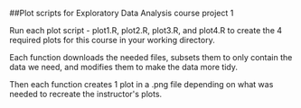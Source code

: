 ##Plot scripts for Exploratory Data Analysis course project 1

Run each plot script - plot1.R, plot2.R, plot3.R, and plot4.R to create the 4 required plots for this course in your working directory. 

Each function downloads the needed files, subsets them to only contain the data we need, and modifies them to make the data more tidy.

Then each function creates 1 plot in a .png file depending on what was needed to recreate the instructor's plots.